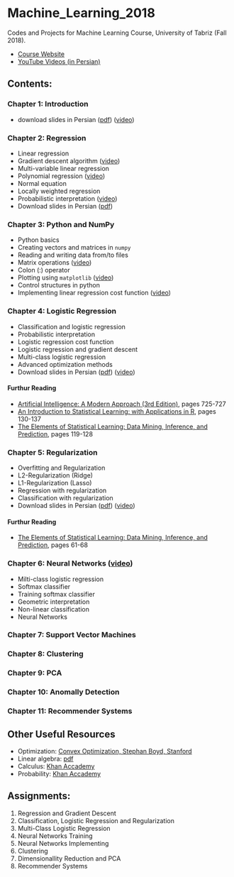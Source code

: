 # Machine_Learning_2018
Codes and Projects for Machine Learning Course, University of Tabriz (Fall 2018).

* [Course Website](http://www.snrazavi.ir/ml-2018/)
* [YouTube Videos (in Persian)](https://www.youtube.com/playlist?list=PLW529xl11jnnupZKT5Og4pwHPoRFQRQz_)

## Contents:
### Chapter 1: Introduction
* download slides in Persian ([pdf](http://www.snrazavi.ir/wp-content/uploads/2018/10/1Introduction2018.pdf)) ([video](https://youtu.be/kgwDP35InuQ))
### Chapter 2: Regression
* Linear regression
* Gradient descent algorithm ([video](https://youtu.be/LSOHgEDDN_Y))
* Multi-variable linear regression
* Polynomial regression ([video](https://youtu.be/bS5QFhQLQn8))
* Normal equation
* Locally weighted regression
* Probabilistic interpretation ([video](https://youtu.be/ye_cuOMJhSs))
* Download slides in Persian ([pdf](http://www.snrazavi.ir/wp-content/uploads/2018/10/2Regression2018-1.pdf))
### Chapter 3: Python and NumPy
* Python basics
* Creating vectors and matrices in `numpy`
* Reading and writing data from/to files
* Matrix operations ([video](https://youtu.be/F4eEBiDnx-o))
* Colon (:) operator
* Plotting using `matplotlib` ([video](https://youtu.be/0yo2czPtOWY))
* Control structures in python
* Implementing linear regression cost function ([video](https://youtu.be/E-31_GpmVug))
### Chapter 4: Logistic Regression
* Classification and logistic regression
* Probabilistic interpretation
* Logistic regression cost function
* Logistic regression and gradient descent
* Multi-class logistic regression
* Advanced optimization methods
* Download slides in Persian ([pdf](http://www.snrazavi.ir/wp-content/uploads/2018/10/4Logistic-Regression_2018-1.pdf)) ([video](https://youtu.be/QXfLd5AOgls))
#### Furthur Reading
  * [Artificial Intelligence: A Modern Approach (3rd Edition)](http://aima.cs.berkeley.edu/), pages 725-727
  * [An Introduction to Statistical Learning: with Applications in R](http://www.amazon.com/dp/1461471370?tag=inspiredalgor-20), pages 130-137
  * [The Elements of Statistical Learning: Data Mining, Inference, and Prediction](http://www.amazon.com/dp/0387848576?tag=inspiredalgor-20), pages 119-128

### Chapter 5: Regularization
* Overfitting and Regularization
* L2-Regularization (Ridge)
* L1-Regularization (Lasso)
* Regression with regularization
* Classification with regularization
* Download slides in Persian ([pdf](http://www.snrazavi.ir/wp-content/uploads/2018/10/5-Regularization_2018.pdf)) ([video]())
#### Furthur Reading
 * [The Elements of Statistical Learning: Data Mining, Inference, and Prediction](http://www.amazon.com/dp/0387848576?tag=inspiredalgor-20), pages 61-68
 
### Chapter 6: Neural Networks ([video](https://youtu.be/ZSGjtQW5kVc))
* Milti-class logistic regression
* Softmax classifier
* Training softmax classifier
* Geometric interpretation
* Non-linear classification
* Neural Networks
### Chapter 7: Support Vector Machines
### Chapter 8: Clustering
### Chapter 9: PCA
### Chapter 10: Anomally Detection
### Chapter 11: Recommender Systems

## Other Useful Resources
* Optimization: [Convex Optimization, Stephan Boyd, Stanford](http://web.stanford.edu/~boyd/cvxbook/)
* Linear algebra: [pdf](http://www.snrazavi.ir/wp-content/uploads/2017/10/linalg.pdf)
* Calculus: [Khan Accademy](https://www.khanacademy.org/math/multivariable-calculus)
* Probability: [Khan Accademy](https://www.khanacademy.org/math/statistics-probability)


## Assignments:
1. Regression and Gradient Descent
2. Classification, Logistic Regression and Regularization
3. Multi-Class Logistic Regression
4. Neural Networks Training
5. Neural Networks Implementing
5. Clustering
6. Dimensionallity Reduction and PCA
7. Recommender Systems
